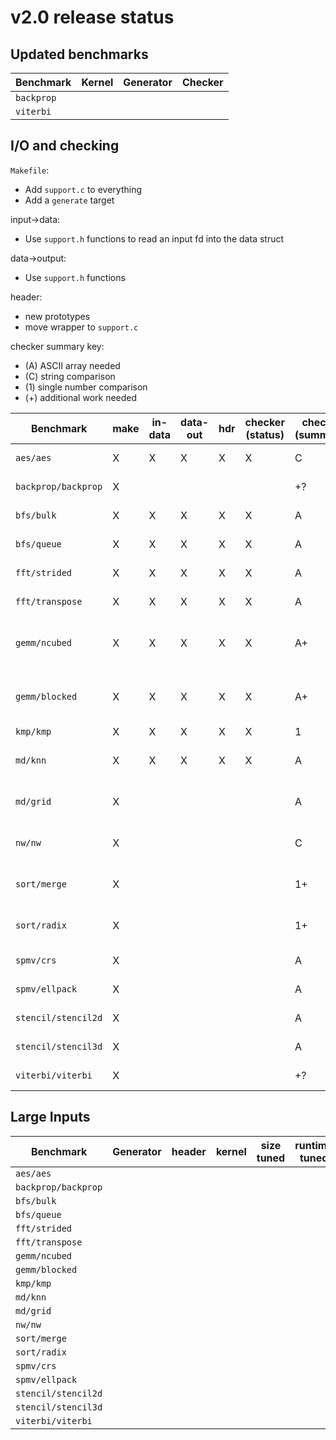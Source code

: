 # v2.0 release status

## Updated benchmarks

Benchmark | Kernel | Generator | Checker
--------- | ------ | --------- | -------
`backprop` | | |
`viterbi` | | |

## I/O and checking
`Makefile`:
 - Add `support.c` to everything
 - Add a `generate` target

input->data:
 - Use `support.h` functions to read an input fd into the data struct

data->output:
 - Use `support.h` functions

header:
 - new prototypes
 - move wrapper to `support.c`

checker summary key:
 - (A) ASCII array needed
 -  (C) string comparison
 - (1) single number comparison
 - (+) additional work needed

Benchmark | make | in-data | data-out | hdr | checker (status) | checker (summary) | checker (description)
--------- | ---- | ------- | -------- | --- | ---------------- | ----------------- | ---------------------
`aes/aes` |X|X|X|X|X|C|string compare
`backprop/backprop` |X| | | | |+?|(more work needed)
`bfs/bulk` |X|X|X|X|X|A|horizon counts
`bfs/queue` |X|X|X|X|X|A|horizon counts
`fft/strided` |X|X|X|X|X|A|compare array ±eps
`fft/transpose` |X|X|X|X|X|A|compare array ±eps
`gemm/ncubed` |X|X|X|X|X|A+|compare matrix ±eps; change data type to float
`gemm/blocked` |X|X|X|X|X|A+|compare matrix ±eps; change data type to float
`kmp/kmp` |X|X|X|X|X|1|match count
`md/knn` |X|X|X|X|X|A|compare positions ±eps
`md/grid` |X| | | | |A|compare positions ±eps
`nw/nw` |X| | | | |C|Compare aligned sequences
`sort/merge` |X| | | | |1+|Check sortedness and sum
`sort/radix` |X| | | | |1+|Check sortedness and sum
`spmv/crs` |X| | | | |A|Compare vector ±eps
`spmv/ellpack` |X| | | | |A|Compare vector ±eps
`stencil/stencil2d` |X| | | | |A|Compare matrix
`stencil/stencil3d` |X| | | | |A|Compare matrix
`viterbi/viterbi` |X| | | | |+?|(more work needed)

## Large Inputs
Benchmark | Generator | header | kernel | size tuned | runtime tuned
--------- | --------- | ------ | ------ | ---------- | -------------
`aes/aes` | | | | |
`backprop/backprop` | | | | |
`bfs/bulk` | | | | |
`bfs/queue` | | | | |
`fft/strided` | | | | |
`fft/transpose` | | | | |
`gemm/ncubed` | | | | |
`gemm/blocked` | | | | |
`kmp/kmp` | | | | |
`md/knn` | | | | |
`md/grid` | | | | |
`nw/nw` | | | | |
`sort/merge` | | | | |
`sort/radix` | | | | |
`spmv/crs` | | | | |
`spmv/ellpack` | | | | |
`stencil/stencil2d` | | | | |
`stencil/stencil3d` | | | | |
`viterbi/viterbi` | | | | |
